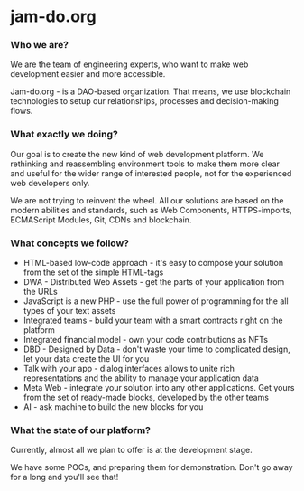 # jam-do.org

### Who we are?
We are the team of engineering experts, who want to make web development easier and more accessible. 

Jam-do.org - is a DAO-based organization. That means, we use blockchain technologies to setup our relationships, processes and decision-making flows.

### What exactly we doing?
Our goal is to create the new kind of web development platform. We rethinking and reassembling environment tools to make them more clear and useful for the wider range of interested people, not for the experienced web developers only.

We are not trying to reinvent the wheel. All our solutions are based on the modern abilities and standards, such as Web Components, HTTPS-imports, ECMAScript Modules, Git, CDNs and blockchain.
### What concepts we follow?

- HTML-based low-code approach - it's easy to compose your solution from the set of the simple HTML-tags
- DWA - Distributed Web Assets - get the parts of your application from the URLs
- JavaScript is a new PHP - use the full power of programming for the all types of your text assets 
- Integrated teams - build your team with a smart contracts right on the platform
- Integrated financial model - own your code contributions as NFTs
- DBD - Designed by Data - don't waste your time to complicated design, let your data create the UI for you
- Talk with your app - dialog interfaces allows to unite rich representations and the ability to manage your application data
- Meta Web - integrate your solution into any other applications. Get yours from the set of ready-made blocks, developed by the other teams
- AI - ask machine to build the new blocks for you

### What the state of our platform?
Currently, almost all we plan to offer is at the development stage. 

We have some POCs, and preparing them for demonstration. Don't go away for a long and you'll see that!
